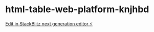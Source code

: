 # html-table-web-platform-knjhbd

[Edit in StackBlitz next generation editor ⚡️](https://stackblitz.com/~/github.com/geethakasani/html-table-web-platform-knjhbd)